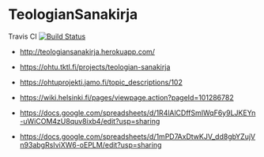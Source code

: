# TeologianSanakirja
Travis CI
 [![Build Status](https://travis-ci.org/ohtu-pax/TeologianSanakirja.svg?branch=master)](https://travis-ci.org/ohtu-pax/TeologianSanakirja)


* http://teologiansanakirja.herokuapp.com/

* https://ohtu.tktl.fi/projects/teologian-sanakirja

* https://ohtuprojekti.jamo.fi/topic_descriptions/102

* https://wiki.helsinki.fi/pages/viewpage.action?pageId=101286782

* https://docs.google.com/spreadsheets/d/1R4lAlCDffSmIWqF6y9LJKEYn-uWiCOM4zU8quv8ixb4/edit?usp=sharing

* https://docs.google.com/spreadsheets/d/1mPD7AxDtwKJV_dd8gbYZujVn93abgRsIviXW6-oEPLM/edit?usp=sharing
